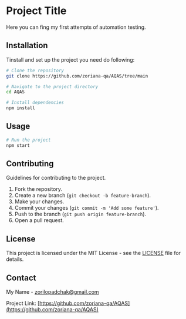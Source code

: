 # Project Title

Here you can fing my first attempts of automation testing.

## Installation

Tinstall and set up the project you need do following:

```bash
# Clone the repository
git clone https://github.com/zoriana-qa/AQAS/tree/main

# Navigate to the project directory
cd AQAS

# Install dependencies
npm install
```

## Usage

```bash
# Run the project
npm start
```

## Contributing

Guidelines for contributing to the project.

1. Fork the repository.
2. Create a new branch (`git checkout -b feature-branch`).
3. Make your changes.
4. Commit your changes (`git commit -m 'Add some feature'`).
5. Push to the branch (`git push origin feature-branch`).
6. Open a pull request.

## License

This project is licensed under the MIT License - see the [LICENSE](LICENSE) file for details.

## Contact

My Name - [zorilopadchak@gmail.com](mailto:zorilopadchak@gmail.com)

Project Link: [https://github.com/zoriana-qa/AQAS](https://github.com/zoriana-qa/AQAS)